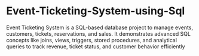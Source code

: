 # Event-Ticketing-System-using-Sql
Event Ticketing System is a SQL-based database project to manage events, customers, tickets, reservations, and sales. It demonstrates advanced SQL concepts like joins, views, triggers, stored procedures, and analytical queries to track revenue, ticket status, and customer behavior efficiently
